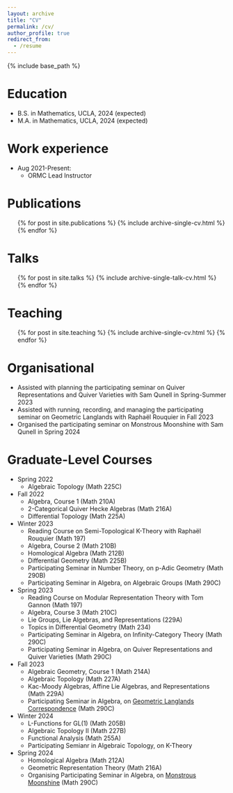 ```yaml
---
layout: archive
title: "CV"
permalink: /cv/
author_profile: true
redirect_from:
  - /resume
---
```


{% include base_path %}

Education
======
* B.S. in Mathematics, UCLA, 2024 (expected)
* M.A. in Mathematics, UCLA, 2024 (expected)

Work experience
======
* Aug 2021-Present:
  * ORMC Lead Instructor

Publications
======
  <ul>{% for post in site.publications %}
    {% include archive-single-cv.html %}
  {% endfor %}</ul>
  
Talks
======
  <ul>{% for post in site.talks %}
    {% include archive-single-talk-cv.html %}
  {% endfor %}</ul>
  
Teaching
======
  <ul>{% for post in site.teaching %}
    {% include archive-single-cv.html %}
  {% endfor %}</ul>

Organisational
=====

- Assisted with planning the participating seminar on Quiver Representations and Quiver Varieties with Sam Qunell in Spring-Summer 2023
- Assisted with running, recording, and managing the participating seminar on Geometric Langlands with Raphaël Rouquier in Fall 2023
- Organised the participating seminar on Monstrous Moonshine with Sam Qunell in Spring 2024

Graduate-Level Courses
====

- Spring 2022
  - Algebraic Topology (Math 225C)
- Fall 2022
  - Algebra, Course 1 (Math 210A)
  - 2-Categorical Quiver Hecke Algebras (Math 216A)
  - Differential Topology (Math 225A)
- Winter 2023
  - Reading Course on Semi-Topological K-Theory with Raphaël Rouquier (Math 197)
  - Algebra, Course 2 (Math 210B)
  - Homological Algebra (Math 212B)
  - Differential Geometry (Math 225B)
  - Participating Seminar in Number Theory, on p-Adic Geometry (Math 290B)
  - Participating Seminar in Algebra, on Algebraic Groups (Math 290C)
- Spring 2023
  - Reading Course on Modular Representation Theory with Tom Gannon (Math 197)
  - Algebra, Course 3 (Math 210C)
  - Lie Groups, Lie Algebras, and Representations (229A)
  - Topics in Differential Geometry (Math 234)
  - Participating Seminar in Algebra, on Infinity-Category Theory (Math 290C)
  - Participating Seminar in Algebra, on Quiver Representations and Quiver Varieties (Math 290C)
- Fall 2023
  - Algebraic Geometry, Course 1 (Math 214A)
  - Algebraic Topology (Math 227A)
  - Kac-Moody Algebras, Affine Lie Algebras, and Representations (Math 229A)
  - Participating Seminar in Algebra, on [Geometric Langlands Correspondence](https://max.steinbergfour.com/seminars/fall-2023-geometric-langlands) (Math 290C)
- Winter 2024
  - L-Functions for GL(1) (Math 205B)
  - Algebraic Topology II (Math 227B)
  - Functional Analysis (Math 255A)
  - Participating Semianr in Algebraic Topology, on K-Theory
- Spring 2024
  - Homological Algebra (Math 212A)
  - Geometric Representation Theory (Math 216A)
  - Organising Participating Seminar in Algebra, on [Monstrous Moonshine](https://max.steinbergfour.com/seminars/spring-2024-monstrous-moonshine) (Math 290C)
